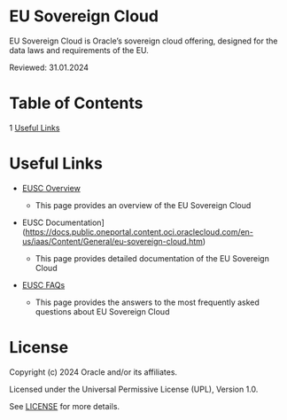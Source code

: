 # EU Sovereign Cloud
 
EU Sovereign Cloud is Oracle’s sovereign cloud offering, designed for the data laws and requirements of the EU.

Reviewed: 31.01.2024

# Table of Contents
 
1 [Useful Links](#useful-uinks)
 
<!--## Team Publications -->
  
 
# Useful Links
 
- [EUSC Overview](https://www.oracle.com/uk/cloud/eu-sovereign-cloud/)
    - This page provides an overview of the EU Sovereign Cloud
      
- EUSC Documentation](https://docs.public.oneportal.content.oci.oraclecloud.com/en-us/iaas/Content/General/eu-sovereign-cloud.htm)
    - This page provides detailed documentation of the EU Sovereign Cloud

- [EUSC FAQs](https://www.oracle.com/uk/cloud/eu-sovereign-cloud/faq/)
    - This page provides the answers to the most frequently asked questions about EU Sovereign Cloud

 
# License

Copyright (c) 2024 Oracle and/or its affiliates.

Licensed under the Universal Permissive License (UPL), Version 1.0.

See [LICENSE](https://github.com/oracle-devrel/technology-engineering/blob/main/LICENSE) for more details.
